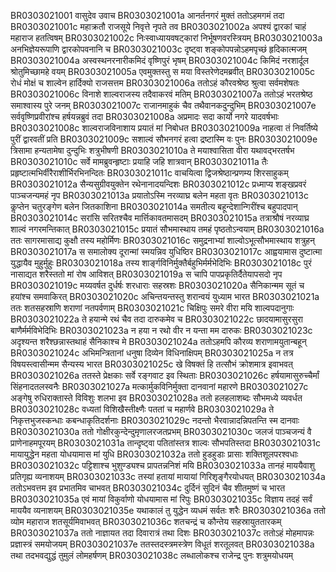 BR0303021001	वासुदेव उवाच
BR0303021001a	आनर्तनगरं मुक्तं ततोऽहमगमं तदा
BR0303021001c	महाक्रतौ राजसूये निवृत्ते नृपते तव
BR0303021002a	अपश्यं द्वारकां चाहं महाराज हतत्विषम्
BR0303021002c	निःस्वाध्यायवषट्कारां निर्भूषणवरस्त्रियम्
BR0303021003a	अनभिज्ञेयरूपाणि द्वारकोपवनानि च
BR0303021003c	दृष्ट्वा शङ्कोपपन्नोऽहमपृच्छं हृदिकात्मजम्
BR0303021004a	अस्वस्थनरनारीकमिदं वृष्णिपुरं भृषम्
BR0303021004c	किमिदं नरशार्दूल श्रोतुमिच्छामहे वयम्
BR0303021005a	एवमुक्तस्तु स मया विस्तरेणेदमब्रवीत्
BR0303021005c	रोधं मोक्षं च शाल्वेन हार्दिक्यो राजसत्तम
BR0303021006a	ततोऽहं कौरवश्रेष्ठ श्रुत्वा सर्वमशेषतः
BR0303021006c	विनाशे शाल्वराजस्य तदैवाकरवं मतिम्
BR0303021007a	ततोऽहं भरतश्रेष्ठ समाश्वास्य पुरे जनम्
BR0303021007c	राजानमाहुकं चैव तथैवानकदुन्दुभिम्
BR0303021007e	सर्ववृष्णिप्रवीरांश्च हर्षयन्नब्रुवं तदा
BR0303021008a	अप्रमादः सदा कार्यो नगरे यादवर्षभाः
BR0303021008c	शाल्वराजविनाशाय प्रयातं मां निबोधत
BR0303021009a	नाहत्वा तं निवर्तिष्ये पुरीं द्वारवतीं प्रति
BR0303021009c	सशाल्वं सौभनगरं हत्वा द्रष्टास्मि वः पुनः
BR0303021009e	त्रिसामा हन्यतामेषा दुन्दुभिः शत्रुभीषणी
BR0303021010a	ते मयाश्वासिता वीरा यथावद्भरतर्षभ
BR0303021010c	सर्वे मामब्रुवन्हृष्टाः प्रयाहि जहि शात्रवान्
BR0303021011a	तैः प्रहृष्टात्मभिर्वीरैराशीर्भिरभिनन्दितः
BR0303021011c	वाचयित्वा द्विजश्रेष्ठान्प्रणम्य शिरसाहुकम्
BR0303021012a	सैन्यसुग्रीवयुक्तेन रथेनानादयन्दिशः
BR0303021012c	प्रध्माप्य शङ्खप्रवरं पाञ्चजन्यमहं नृप
BR0303021013a	प्रयातोऽस्मि नरव्याघ्र बलेन महता वृतः
BR0303021013c	कॢप्तेन चतुरङ्गेण बलेन जितकाशिना
BR0303021014a	समतीत्य बहून्देशान्गिरींश्च बहुपादपान्
BR0303021014c	सरांसि सरितश्चैव मार्त्तिकावतमासदम्
BR0303021015a	तत्राश्रौषं नरव्याघ्र शाल्वं नगरमन्तिकात्
BR0303021015c	प्रयातं सौभमास्थाय तमहं पृष्ठतोऽन्वयाम्
BR0303021016a	ततः सागरमासाद्य कुक्षौ तस्य महोर्मिणः
BR0303021016c	समुद्रनाभ्यां शाल्वोऽभूत्सौभमास्थाय शत्रुहन्
BR0303021017a	स समालोक्य दूरान्मां स्मयन्निव युधिष्ठिर
BR0303021017c	आह्वयामास दुष्टात्मा युद्धायैव मुहुर्मुहुः
BR0303021018a	तस्य शार्ङ्गविनिर्मुक्तैर्बहुभिर्मर्मभेदिभिः
BR0303021018c	पुरं नासाद्यत शरैस्ततो मां रोष आविशत्
BR0303021019a	स चापि पापप्रकृतिर्दैतेयापसदो नृप
BR0303021019c	मय्यवर्षत दुर्धर्षः शरधाराः सहस्रशः
BR0303021020a	सैनिकान्मम सूतं च हयांश्च समवाकिरत्
BR0303021020c	अचिन्तयन्तस्तु शरान्वयं युध्याम भारत
BR0303021021a	ततः शतसहस्राणि शराणां नतपर्वणाम्
BR0303021021c	चिक्षिपुः समरे वीरा मयि शाल्वपदानुगाः
BR0303021022a	ते हयान्मे रथं चैव तदा दारुकमेव च
BR0303021022c	छादयामासुरसुरा बाणैर्मर्मविभेदिभिः
BR0303021023a	न हया न रथो वीर न यन्ता मम दारुकः
BR0303021023c	अदृश्यन्त शरैश्छन्नास्तथाहं सैनिकाश्च मे
BR0303021024a	ततोऽहमपि कौरव्य शराणामयुतान्बहून्
BR0303021024c	अभिमन्त्रितानां धनुषा दिव्येन विधिनाक्षिपम्
BR0303021025a	न तत्र विषयस्त्वासीन्मम सैन्यस्य भारत
BR0303021025c	खे विषक्तं हि तत्सौभं क्रोशमात्र इवाभवत्
BR0303021026a	ततस्ते प्रेक्षकाः सर्वे रङ्गवाट इव स्थिताः
BR0303021026c	हर्षयामासुरुच्चैर्मां सिंहनादतलस्वनैः
BR0303021027a	मत्कार्मुकविनिर्मुक्ता दानवानां महारणे
BR0303021027c	अङ्गेषु रुधिराक्तास्ते विविशुः शलभा इव
BR0303021028a	ततो हलहलाशब्दः सौभमध्ये व्यवर्धत
BR0303021028c	वध्यतां विशिखैस्तीक्ष्णैः पततां च महार्णवे
BR0303021029a	ते निकृत्तभुजस्कन्धाः कबन्धाकृतिदर्शनाः
BR0303021029c	नदन्तो भैरवान्नादन्निपतन्ति स्म दानवाः
BR0303021030a	ततो गोक्षीरकुन्देन्दुमृणालरजतप्रभम्
BR0303021030c	जलजं पाञ्चजन्यं वै प्राणेनाहमपूरयम्
BR0303021031a	तान्दृष्ट्वा पतितांस्तत्र शाल्वः सौभपतिस्तदा
BR0303021031c	मायायुद्धेन महता योधयामास मां युधि
BR0303021032a	ततो हुडहुडाः प्रासाः शक्तिशूलपरश्वधाः
BR0303021032c	पट्टिशाश्च भुशुण्ड्यश्च प्रापतन्ननिशं मयि
BR0303021033a	तानहं माययैवाशु प्रतिगृह्य व्यनाशयम्
BR0303021033c	तस्यां हतायां मायायां गिरिशृङ्गैरयोधयत्
BR0303021034a	ततोऽभवत्तम इव प्रभातमिव चाभवत्
BR0303021034c	दुर्दिनं सुदिनं चैव शीतमुष्णं च भारत
BR0303021035a	एवं मायां विकुर्वाणो योधयामास मां रिपुः
BR0303021035c	विज्ञाय तदहं सर्वं माययैव व्यनाशयम्
BR0303021035e	यथाकालं तु युद्धेन व्यधमं सर्वतः शरैः
BR0303021036a	ततो व्योम महाराज शतसूर्यमिवाभवत्
BR0303021036c	शतचन्द्रं च कौन्तेय सहस्रायुततारकम्
BR0303021037a	ततो नाज्ञायत तदा दिवारात्रं तथा दिशः
BR0303021037c	ततोऽहं मोहमापन्नः प्रज्ञास्त्रं समयोजयम्
BR0303021037e	ततस्तदस्त्रमस्त्रेण विधूतं शरतूलवत्
BR0303021038a	तथा तदभवद्युद्धं तुमुलं लोमहर्षणम्
BR0303021038c	लब्धालोकश्च राजेन्द्र पुनः शत्रुमयोधयम्
